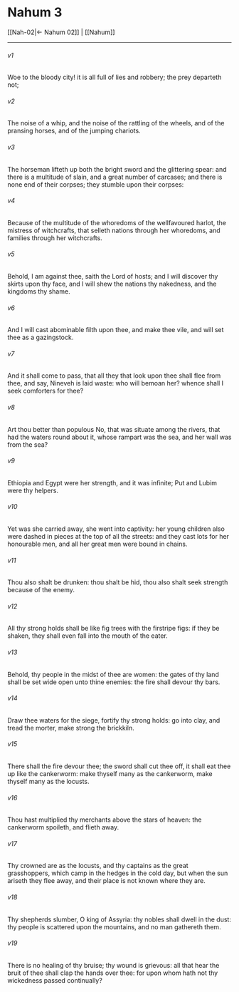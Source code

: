 # Nahum 3

[[Nah-02|← Nahum 02]] | [[Nahum]]
***

###### v1
Woe to the bloody city! it is all full of lies and robbery; the prey departeth not;
###### v2
The noise of a whip, and the noise of the rattling of the wheels, and of the pransing horses, and of the jumping chariots.
###### v3
The horseman lifteth up both the bright sword and the glittering spear: and there is a multitude of slain, and a great number of carcases; and there is none end of their corpses; they stumble upon their corpses:
###### v4
Because of the multitude of the whoredoms of the wellfavoured harlot, the mistress of witchcrafts, that selleth nations through her whoredoms, and families through her witchcrafts.
###### v5
Behold, I am against thee, saith the Lord of hosts; and I will discover thy skirts upon thy face, and I will shew the nations thy nakedness, and the kingdoms thy shame.
###### v6
And I will cast abominable filth upon thee, and make thee vile, and will set thee as a gazingstock.
###### v7
And it shall come to pass, that all they that look upon thee shall flee from thee, and say, Nineveh is laid waste: who will bemoan her? whence shall I seek comforters for thee?
###### v8
Art thou better than populous No, that was situate among the rivers, that had the waters round about it, whose rampart was the sea, and her wall was from the sea?
###### v9
Ethiopia and Egypt were her strength, and it was infinite; Put and Lubim were thy helpers.
###### v10
Yet was she carried away, she went into captivity: her young children also were dashed in pieces at the top of all the streets: and they cast lots for her honourable men, and all her great men were bound in chains.
###### v11
Thou also shalt be drunken: thou shalt be hid, thou also shalt seek strength because of the enemy.
###### v12
All thy strong holds shall be like fig trees with the firstripe figs: if they be shaken, they shall even fall into the mouth of the eater.
###### v13
Behold, thy people in the midst of thee are women: the gates of thy land shall be set wide open unto thine enemies: the fire shall devour thy bars.
###### v14
Draw thee waters for the siege, fortify thy strong holds: go into clay, and tread the morter, make strong the brickkiln.
###### v15
There shall the fire devour thee; the sword shall cut thee off, it shall eat thee up like the cankerworm: make thyself many as the cankerworm, make thyself many as the locusts.
###### v16
Thou hast multiplied thy merchants above the stars of heaven: the cankerworm spoileth, and flieth away.
###### v17
Thy crowned are as the locusts, and thy captains as the great grasshoppers, which camp in the hedges in the cold day, but when the sun ariseth they flee away, and their place is not known where they are.
###### v18
Thy shepherds slumber, O king of Assyria: thy nobles shall dwell in the dust: thy people is scattered upon the mountains, and no man gathereth them.
###### v19
There is no healing of thy bruise; thy wound is grievous: all that hear the bruit of thee shall clap the hands over thee: for upon whom hath not thy wickedness passed continually?  
